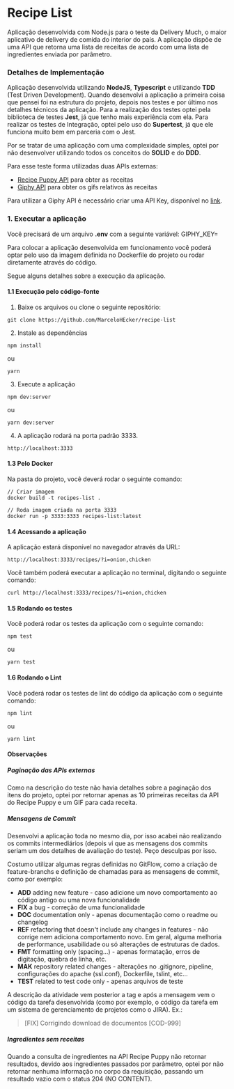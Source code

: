 # Recipe List

Aplicação desenvolvida com Node.js para o teste da Delivery Much, o maior aplicativo de delivery de comida do interior do país. A aplicação dispõe de uma API que retorna uma lista de receitas de acordo com uma lista de ingredientes enviada por parâmetro.

### Detalhes de Implementação

Aplicação desenvolvida utilizando **NodeJS**, **Typescript** e utilizando **TDD** (Test Driven Development). Quando desenvolvi a aplicação a primeira coisa que pensei foi na estrutura do projeto, depois nos testes e por último nos detalhes técnicos da aplicação. Para a realização dos testes optei pela biblioteca de testes **Jest**, já que tenho mais experiência com ela. Para realizar os testes de Integração, optei pelo uso do **Supertest**, já que ele funciona muito bem em parceria com o Jest.

Por se tratar de uma aplicação com uma complexidade simples, optei por não desenvolver utilizando todos os conceitos do **SOLID** e do **DDD**.

Para esse teste forma utilizadas duas APIs externas:

- [Recipe Puppy API](http://www.recipepuppy.com/about/api/) para obter as receitas
- [Giphy API](https://developers.giphy.com/docs/) para obter os gifs relativos às receitas

Para utilizar a Giphy API é necessário criar uma API Key, disponível no [link](https://developers.giphy.com/docs/api#quick-start-guide).

### 1. Executar a aplicação

Você precisará de um arquivo **.env** com a seguinte variável:
GIPHY_KEY=


Para colocar a aplicação desenvolvida em funcionamento você poderá optar pelo uso da imagem definida no Dockerfile do projeto ou rodar diretamente através do código. 

Segue alguns detalhes sobre a execução da aplicação.

#### 1.1 Execução pelo código-fonte

1. Baixe os arquivos ou clone o seguinte repositório:

```
git clone https://github.com/MarceloHEcker/recipe-list
```

2. Instale as dependências

```
npm install
```

ou

```
yarn
```

3. Execute a aplicação

```
npm dev:server
```

ou

```
yarn dev:server
```

4. A aplicação rodará na porta padrão 3333.

```
http://localhost:3333
```

#### 1.3 Pelo Docker

Na pasta do projeto, você deverá rodar o seguinte comando:

```
// Criar imagem
docker build -t recipes-list .

// Roda imagem criada na porta 3333
docker run -p 3333:3333 recipes-list:latest
```

#### 1.4 Acessando a aplicação

A aplicação estará disponível no navegador através da URL:

```
http://localhost:3333/recipes/?i=onion,chicken
```

Você também poderá executar a aplicação no terminal, digitando o seguinte comando:

```
curl http://localhost:3333/recipes/?i=onion,chicken
```

#### 1.5 Rodando os testes

Você poderá rodar os testes da aplicação com o seguinte comando:

```
npm test
```

ou

```
yarn test
```

#### 1.6 Rodando o Lint 

Você poderá rodar os testes de lint do código da aplicação com o seguinte comando:

```
npm lint
```

ou

```
yarn lint
```

#### Observações

##### Paginação das APIs externas

Como na descrição do teste não havia detalhes sobre a paginação dos itens do projeto, optei por retornar apenas as 10 primeiras receitas da API do Recipe Puppy e um GIF para cada receita.

##### Mensagens de Commit

Desenvolvi a aplicação toda no mesmo dia, por isso acabei não realizando os commits intermediários (depois vi que as mensagens dos commits seriam um dos detalhes de avaliação do teste). Peço desculpas por isso.

Costumo utilizar algumas regras definidas no GitFlow, como a criação de feature-branchs e definição de chamadas para as mensagens de commit, como por exemplo:

- **ADD** adding new feature - caso adicione um novo comportamento ao código antigo ou uma nova funcionalidade
- **FIX** a bug - correção de uma funcionalidade
- **DOC** documentation only - apenas documentação como o readme ou changelog
- **REF** refactoring that doesn't include any changes in features - não corrige nem adiciona comportamento novo. Em geral, alguma melhoria de performance, usabilidade ou só alterações de estruturas de dados.
- **FMT** formatting only (spacing...) - apenas formatação, erros de digitação, quebra de linha, etc.
- **MAK** repository related changes - alterações no .gitignore, pipeline, configurações do apache (ssl.conf), Dockerfile, tslint, etc...
- **TEST** related to test code only - apenas arquivos de teste

A descrição da atividade vem posterior a tag e após a mensagem vem o código da tarefa desenvolvida (como por exemplo, o código da tarefa em um sistema de gerenciamento de projetos como o JIRA). Ex.:

> [FIX] Corrigindo download de documentos [COD-999]

##### Ingredientes sem receitas

Quando a consulta de ingredientes na API Recipe Puppy não retornar resultados, devido aos ingredientes passados por parâmetro, optei por não retornar nenhuma informação no corpo da requisição, passando um resultado vazio com o status 204 (NO CONTENT).
